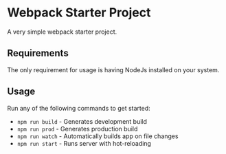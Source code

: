 # Webpack Starter Project
A very simple webpack starter project.

## Requirements
The only requirement for usage is having NodeJs installed on your system.

## Usage
Run any of the following commands to get started:
- `npm run build` - Generates development build
- `npm run prod` - Generates production build
- `npm run watch` - Automatically builds app on file changes
- `npm run start` - Runs server with hot-reloading
